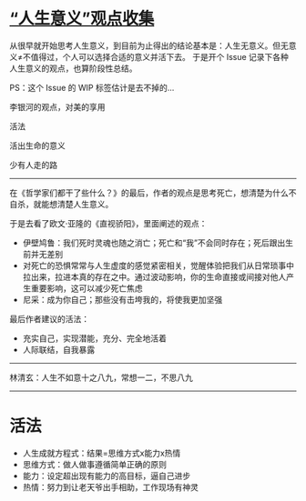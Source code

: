 # [“人生意义”观点收集](https://github.com/zzy131250/gitblog/issues/7)

从很早就开始思考人生意义，到目前为止得出的结论基本是：人生无意义。但无意义≠不值得过，个人可以选择合适的意义并活下去。
于是开个 Issue 记录下各种人生意义的观点，也算阶段性总结。

PS：这个 Issue 的 WIP 标签估计是去不掉的...

李银河的观点，对美的享用

活法

活出生命的意义

少有人走的路

---

在《哲学家们都干了些什么？》的最后，作者的观点是思考死亡，想清楚为什么不自杀，就能想清楚人生意义。

于是去看了欧文·亚隆的《直视骄阳》，里面阐述的观点：

- 伊壁鸠鲁：我们死时灵魂也随之消亡；死亡和“我”不会同时存在；死后跟出生前并无差别
- 对死亡的恐惧常常与人生虚度的感觉紧密相关，觉醒体验把我们从日常琐事中拉出来，拉进本真的存在之中。通过波动影响，你的生命直接或间接对他人产生重要影响，这可以减少死亡焦虑
- 尼采：成为你自己；那些没有击垮我的，将使我更加坚强

最后作者建议的活法：

- 充实自己，实现潜能，充分、完全地活着
- 人际联结，自我暴露

---

林清玄：人生不如意十之八九，常想一二，不思八九

---

# 活法
- 人生成就方程式：结果=思维方式x能力x热情
- 思维方式：做人做事遵循简单正确的原则
- 能力：设定超出现有能力的高目标，逼自己进步
- 热情：努力到让老天爷出手相助，工作现场有神灵